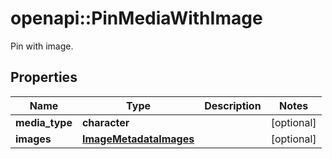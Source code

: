 # openapi::PinMediaWithImage

Pin with image.

## Properties
Name | Type | Description | Notes
------------ | ------------- | ------------- | -------------
**media_type** | **character** |  | [optional] 
**images** | [**ImageMetadataImages**](ImageMetadata_images.md) |  | [optional] 


